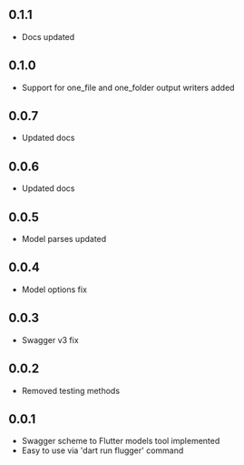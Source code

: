 ## 0.1.1
* Docs updated

## 0.1.0
* Support for one_file and one_folder output writers added

## 0.0.7
* Updated docs

## 0.0.6
* Updated docs

## 0.0.5
* Model parses updated

## 0.0.4
* Model options fix

## 0.0.3
* Swagger v3 fix

## 0.0.2
* Removed testing methods

## 0.0.1
* Swagger scheme to Flutter models tool implemented
* Easy to use via 'dart run flugger' command
